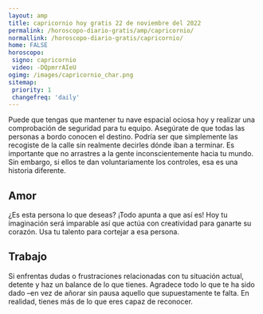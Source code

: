 ```yaml
---
layout: amp
title: capricornio hoy gratis 22 de noviembre del 2022 
permalink: /horoscopo-diario-gratis/amp/capricornio/
normallink: /horoscopo-diario-gratis/capricornio/
home: FALSE
horoscopo:
 signo: capricornio
 video: -DQpmrrAIeU
ogimg: /images/capricornio_char.png
sitemap:
 priority: 1
 changefreq: 'daily'
---
```



Puede que tengas que mantener tu nave espacial ociosa hoy y realizar una comprobación de seguridad para tu equipo. Asegúrate de que todas las personas a bordo conocen el destino. Podría ser que simplemente las recogiste de la calle sin realmente decirles dónde iban a terminar. Es importante que no arrastres a la gente inconscientemente hacia tu mundo. Sin embargo, si ellos te dan voluntariamente los controles, esa es una historia diferente.

## Amor

¿Es esta persona lo que deseas? ¡Todo apunta a que así es! Hoy tu imaginación será imparable así que actúa con creatividad para ganarte su corazón. Usa tu talento para cortejar a esa persona.

## Trabajo

Si enfrentas dudas o frustraciones relacionadas con tu situación actual, detente y haz un balance de lo que tienes. Agradece todo lo que te ha sido dado –en vez de añorar sin pausa aquello que supuestamente te falta. En realidad, tienes más de lo que eres capaz de reconocer.